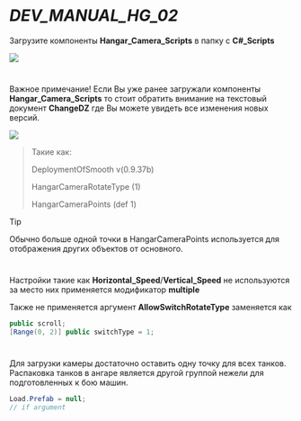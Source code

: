 # *DEV_MANUAL_HG_02*

Загрузите компоненты **Hangar_Camera_Scripts** в папку с **C#_Scripts**


<img src="null#moving_hcs_to_cs"/>

#

Важное примечание! Если Вы уже ранее загружали компоненты **Hangar_Camera_Scripts**
то стоит обратить внимание на текстовый документ **ChangeDZ** где Вы можете увидеть
все изменения новых версий.

<img src="null#see_chGZ"/>

> Такие как:
> 
> DeploymentOfSmooth v(0.9.37b)
>
> HangarCameraRotateType (1)
>
> HangarCameraPoints (def 1)


> [!TIP]
> Обычно больше одной точки в  HangarCameraPoints используется
> для отображения других объектов от основного.


#


Настройки такие как **Horizontal_Speed**/**Vertical_Speed** не используются за место них применяется модификатор **multiple**

Также не применяется аргумент **AllowSwitchRotateType** заменяется как
```csharp
public scroll;
[Range(0, 2)] public switchType = 1;
```

#

Для загрузки камеры достаточно оставить одну точку для всех танков.
Распаковка танков в ангаре является другой группой нежели для подготовленных к бою машин.

```csharp
Load.Prefab = null;
// if argument
```
